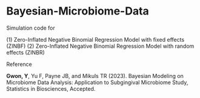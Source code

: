 # Bayesian-Microbiome-Data

Simulation code for 

(1) Zero-Inflated Negative Binomial Regression Model with fixed effects (ZINBF)
(2) Zero-Inflated Negative Binomial Regression Model with random effects (ZINBR)

Reference

**Gwon, Y**, Yu F, Payne JB, and Mikuls TR (2023). Bayesian Modeling on Microbiome Data Analysis: Application to Subgingival Microbiome Study, Statistics in Biosciences, Accepted.
